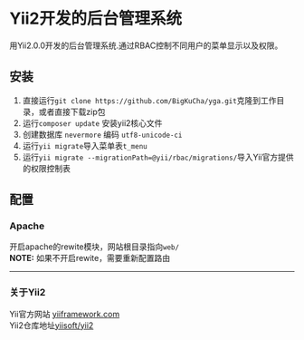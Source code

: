Yii2开发的后台管理系统
===================================

用Yii2.0.0开发的后台管理系统.通过RBAC控制不同用户的菜单显示以及权限。


安装
------------

1.  直接运行`git clone https://github.com/BigKuCha/yga.git`克隆到工作目录，或者直接下载zip包
2.  运行`composer update` 安装yii2核心文件
3.  创建数据库 `nevermore` 编码 `utf8-unicode-ci`
4.  运行`yii migrate`导入菜单表`t_menu`
5.  运行`yii migrate --migrationPath=@yii/rbac/migrations/`导入Yii官方提供的权限控制表

配置
-------------

###  Apache
开启apache的rewite模块，网站根目录指向`web/`  
**NOTE:** 如果不开启rewite，需要重新配置路由



------------

### 关于Yii2
Yii官方网站 [yiiframework.com](http://www.yiiframework.com)  
Yii2仓库地址[yiisoft/yii2](https://github.com/yiisoft/yii2)
